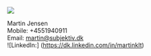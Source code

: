 ![](http://subjektiv.dk/files/subjektiv_logo_320w.png)
  

Martin Jensen  
Mobile: +4551940911  
Email: martin@subjektiv.dk  
![LinkedIn:] (https://dk.linkedin.com/in/martinklt)
